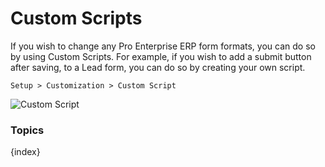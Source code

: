# Custom Scripts

If you wish to change any Pro Enterprise ERP form formats, you can do so by using Custom
Scripts. For example, if you wish to add a submit button after saving, to a
Lead form, you can do so by creating your own script.

`Setup > Customization > Custom Script`

<img alt="Custom Script" class="screenshot" src="/docs/assets/img/customize/custom-script-1.png">

### Topics

{index}
